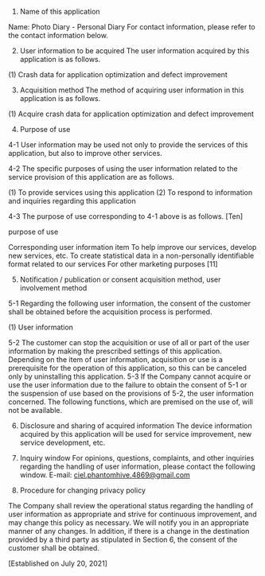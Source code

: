 1. Name of this application

Name: Photo Diary - Personal Diary
For contact information, please refer to the contact information below.

2. User information to be acquired
The user information acquired by this application is as follows.

(1) Crash data for application optimization and defect improvement

3. Acquisition method
The method of acquiring user information in this application is as follows.

(1) Acquire crash data for application optimization and defect improvement

4. Purpose of use

4-1 User information may be used not only to provide the services of this application, but also to improve other services.

4-2 The specific purposes of using the user information related to the service provision of this application are as follows.

(1) To provide services using this application
(2) To respond to information and inquiries regarding this application

4-3 The purpose of use corresponding to 4-1 above is as follows. [Ten]

 purpose of use

Corresponding user information item
To help improve our services, develop new services, etc.
To create statistical data in a non-personally identifiable format related to our services
For other marketing purposes [11]

5. Notification / publication or consent acquisition method, user involvement method

5-1 Regarding the following user information, the consent of the customer shall be obtained before the acquisition process is performed.

(1) User information

5-2 The customer can stop the acquisition or use of all or part of the user information by making the prescribed settings of this application. Depending on the item of user information, acquisition or use is a prerequisite for the operation of this application, so this can be canceled only by uninstalling this application.
5-3 If the Company cannot acquire or use the user information due to the failure to obtain the consent of 5-1 or the suspension of use based on the provisions of 5-2, the user information concerned. The following functions, which are premised on the use of, will not be available.

6. Disclosure and sharing of acquired information
The device information acquired by this application will be used for service improvement, new service development, etc.

6. Inquiry window
For opinions, questions, complaints, and other inquiries regarding the handling of user information, please contact the following window.
E-mail: ciel.phantomhive.4869@gmail.com

6. Procedure for changing privacy policy

The Company shall review the operational status regarding the handling of user information as appropriate and strive for continuous improvement, and may change this policy as necessary.
We will notify you in an appropriate manner of any changes. In addition, if there is a change in the destination provided by a third party as stipulated in Section 6, the consent of the customer shall be obtained.

[Established on July 20, 2021]
